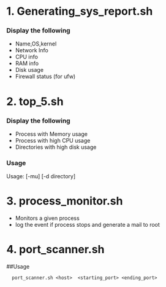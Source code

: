 # 1. Generating_sys_report.sh
   ### Display the following
    
   - Name,OS,kernel
   - Network Info
   - CPU info
   - RAM info
   - Disk usage
   - Firewall status (for ufw)
    
 # 2. top_5.sh
  ### Display the following
  
   - Process with Memory usage
   - Process with high CPU usage
   - Directories with high disk usage
    
   ### Usage
   Usage: [-mu] [-d directory]
   
  # 3. process_monitor.sh
  
  - Monitors a given process
  - log the event if process stops and generate a mail to root

# 4. port_scanner.sh
  
   ##Usage
   
      port_scanner.sh <host>  <starting_port> <ending_port>
